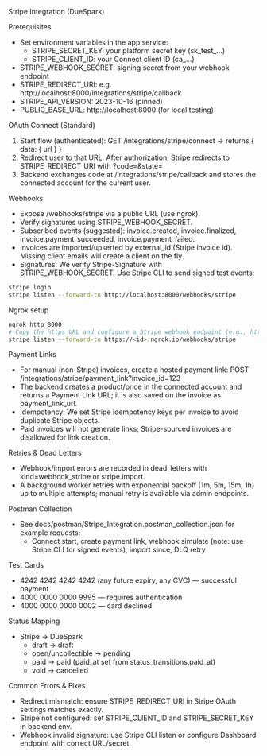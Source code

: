 Stripe Integration (DueSpark)

Prerequisites
- Set environment variables in the app service:
  - STRIPE_SECRET_KEY: your platform secret key (sk_test_...)
  - STRIPE_CLIENT_ID: your Connect client ID (ca_...)
- STRIPE_WEBHOOK_SECRET: signing secret from your webhook endpoint
- STRIPE_REDIRECT_URI: e.g. http://localhost:8000/integrations/stripe/callback
- STRIPE_API_VERSION: 2023-10-16 (pinned)
- PUBLIC_BASE_URL: http://localhost:8000 (for local testing)

OAuth Connect (Standard)
1) Start flow (authenticated): GET /integrations/stripe/connect → returns { data: { url } }
2) Redirect user to that URL. After authorization, Stripe redirects to STRIPE_REDIRECT_URI with ?code=&state=
3) Backend exchanges code at /integrations/stripe/callback and stores the connected account for the current user.

Webhooks
- Expose /webhooks/stripe via a public URL (use ngrok).
- Verify signatures using STRIPE_WEBHOOK_SECRET.
- Subscribed events (suggested): invoice.created, invoice.finalized, invoice.payment_succeeded, invoice.payment_failed.
- Invoices are imported/upserted by external_id (Stripe invoice id). Missing client emails will create a client on the fly.
- Signatures: We verify Stripe-Signature with STRIPE_WEBHOOK_SECRET. Use Stripe CLI to send signed test events:
```bash
stripe login
stripe listen --forward-to http://localhost:8000/webhooks/stripe
```

Ngrok setup
```bash
ngrok http 8000
# Copy the https URL and configure a Stripe webhook endpoint (e.g., https://<id>.ngrok.io/webhooks/stripe)
stripe listen --forward-to https://<id>.ngrok.io/webhooks/stripe
```

Payment Links
- For manual (non-Stripe) invoices, create a hosted payment link:
  POST /integrations/stripe/payment_link?invoice_id=123
- The backend creates a product/price in the connected account and returns a Payment Link URL; it is also saved on the invoice as payment_link_url.
- Idempotency: We set Stripe idempotency keys per invoice to avoid duplicate Stripe objects.
- Paid invoices will not generate links; Stripe-sourced invoices are disallowed for link creation.

Retries & Dead Letters
- Webhook/import errors are recorded in dead_letters with kind=webhook_stripe or stripe.import.
- A background worker retries with exponential backoff (1m, 5m, 15m, 1h) up to multiple attempts; manual retry is available via admin endpoints.

Postman Collection
- See docs/postman/Stripe_Integration.postman_collection.json for example requests:
  - Connect start, create payment link, webhook simulate (note: use Stripe CLI for signed events), import since, DLQ retry

Test Cards
- 4242 4242 4242 4242 (any future expiry, any CVC) — successful payment
- 4000 0000 0000 9995 — requires authentication
- 4000 0000 0000 0002 — card declined

Status Mapping
- Stripe → DueSpark
  - draft → draft
  - open/uncollectible → pending
  - paid → paid (paid_at set from status_transitions.paid_at)
  - void → cancelled

Common Errors & Fixes
- Redirect mismatch: ensure STRIPE_REDIRECT_URI in Stripe OAuth settings matches exactly.
- Stripe not configured: set STRIPE_CLIENT_ID and STRIPE_SECRET_KEY in backend env.
- Webhook invalid signature: use Stripe CLI listen or configure Dashboard endpoint with correct URL/secret.

